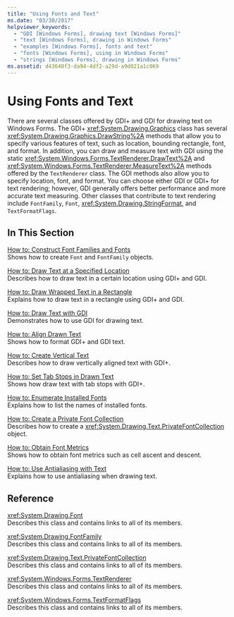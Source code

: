```yaml
---
title: "Using Fonts and Text"
ms.date: "03/30/2017"
helpviewer_keywords: 
  - "GDI [Windows Forms], drawing text [Windows Forms]"
  - "text [Windows Forms], drawing in Windows Forms"
  - "examples [Windows Forms], fonts and text"
  - "fonts [Windows Forms], using in Windows Forms"
  - "strings [Windows Forms], drawing in Windows Forms"
ms.assetid: d43640f3-da94-4df2-a29d-a9d021a1c069
---
```

# Using Fonts and Text
There are several classes offered by GDI+ and GDI for drawing text on Windows Forms. The GDI+ <xref:System.Drawing.Graphics> class has several <xref:System.Drawing.Graphics.DrawString%2A> methods that allow you to specify various features of text, such as location, bounding rectangle, font, and format. In addition, you can draw and measure text with GDI using the static <xref:System.Windows.Forms.TextRenderer.DrawText%2A> and <xref:System.Windows.Forms.TextRenderer.MeasureText%2A> methods offered by the `TextRenderer` class. The GDI methods also allow you to specify location, font, and format. You can choose either GDI or GDI+ for text rendering; however, GDI generally offers better performance and more accurate text measuring. Other classes that contribute to text rendering include `FontFamily`, `Font`, <xref:System.Drawing.StringFormat>, and `TextFormatFlags`.  
  
## In This Section  
 [How to: Construct Font Families and Fonts](how-to-construct-font-families-and-fonts.md)  
 Shows how to create `Font` and `FontFamily` objects.  
  
 [How to: Draw Text at a Specified Location](how-to-draw-text-at-a-specified-location.md)  
 Describes how to draw text in a certain location using GDI+ and GDI.  
  
 [How to: Draw Wrapped Text in a Rectangle](how-to-draw-wrapped-text-in-a-rectangle.md)  
 Explains how to draw text in a rectangle using GDI+ and GDI.  
  
 [How to: Draw Text with GDI](how-to-draw-text-with-gdi.md)  
 Demonstrates how to use GDI for drawing text.  
  
 [How to: Align Drawn Text](how-to-align-drawn-text.md)  
 Shows how to format GDI+ and GDI text.  
  
 [How to: Create Vertical Text](how-to-create-vertical-text.md)  
 Describes how to draw vertically aligned text with GDI+.  
  
 [How to: Set Tab Stops in Drawn Text](how-to-set-tab-stops-in-drawn-text.md)  
 Shows how draw text with tab stops with GDI+.  
  
 [How to: Enumerate Installed Fonts](how-to-enumerate-installed-fonts.md)  
 Explains how to list the names of installed fonts.  
  
 [How to: Create a Private Font Collection](how-to-create-a-private-font-collection.md)  
 Describes how to create a <xref:System.Drawing.Text.PrivateFontCollection> object.  
  
 [How to: Obtain Font Metrics](how-to-obtain-font-metrics.md)  
 Shows how to obtain font metrics such as cell ascent and descent.  
  
 [How to: Use Antialiasing with Text](how-to-use-antialiasing-with-text.md)  
 Explains how to use antialiasing when drawing text.  
  
## Reference  
 <xref:System.Drawing.Font>  
 Describes this class and contains links to all of its members.  
  
 <xref:System.Drawing.FontFamily>  
 Describes this class and contains links to all of its members.  
  
 <xref:System.Drawing.Text.PrivateFontCollection>  
 Describes this class and contains links to all of its members.  
  
 <xref:System.Windows.Forms.TextRenderer>  
 Describes this class and contains links to all of its members.  
  
 <xref:System.Windows.Forms.TextFormatFlags>  
 Describes this class and contains links to all of its members.
